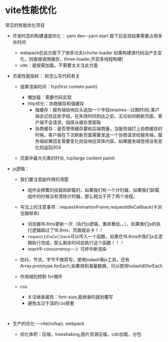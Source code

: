 # vite性能优化

常见的性能优化项目

- 开发时态的构建速度优化： yarn dev--yarn start 敲下后呈现结果需要占用多长时间

  - webpack在此方面下了很多功夫(chche-loader 如果构建源代码没产生变化，则直接调用缓存，three-loader,开启多线程构建)
  - vite：是按需加载，不需要太关注此方面

- 页面性能指标： 和怎么写代码有关

  - 首屏渲染时间：fcp(first contetn paint)
    - 懒加载：需要代码实现
    - http优化：协商缓存和强缓存
      - 强缓存：服务端给响应头追加一个字段(expires--过期时间),客户端会记住这些字段，在失效时间到达之前，无论如何刷新页面，客户端不会请求，指挥从缓存里面取
      - 协商缓存：是否使用缓存要和后端商量，当服务端打上协商缓存的时候，客户端在下次刷新页面需要发送一个协商请求给服务端，服务端如果回复需要变化则会响应具体内容，如果服务端觉得没有变化则返回304

  - 页面中最大元素的时长, lcp(large content paint)

- js逻辑：

  - 我们要注意副作用的清楚

    - 组件会频繁的挂载和卸载的，如果我们有一个计时器，如果我们卸载组件的时候没有清除计时器，那么相当于开了两个进程。 

  - 写法上的注意事项：requestAnimationFrame,requestIdleCallback(卡浏览器帧率)

    - 浏览器16.6ms更新一次（执行js逻辑，重排重绘。。），如果我们js的执行逻辑超过了16.6ms，页面就会卡！！
    - `requestIdleCallback`可以传入一个函数，如果在16.6ms中我们js主逻辑执行完成，那么剩余时间会执行这个函数！！！
    - react中 concurrency---》可终中断渲染

  - 防抖，节流，字节不推荐写，使用lodash等js工具，还有Array.prototype.forEach,如果用到海量数据，可以使用lodash的forEach

  - 作用域的控制 for循环

  - css

    - 关注继承属性：font-size,能继承的就别覆写
    - 避免太过于深的css嵌套

    ​	

- 生产的优化---vite(rollup), webpack

  - 优化体积：压缩，treeshaking,图片资源压缩，cdn加载，分包